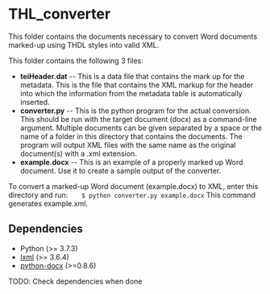 # THL_converter

This folder contains the documents necessary to convert Word documents marked-up using THDL styles into valid XML.

This folder contains the following 3 files:
- **teiHeader.dat** -- This is a data file that contains the mark up for the metadata. This is the file that contains the XML markup for the header into which the information from the metadata table is automatically inserted.
- **converter.py** -- This is the python program for the actual conversion. This should be run with the target document (docx) as a command-line argument. Multiple documents can be given separated by a space or the name of a folder in this directory that contains the documents. The program will output XML files with the same name as the original document(s) with a .xml extension.
- **example.docx** -- This is an example of a properly marked up Word document. Use it to create a sample output of the converter.

To convert a marked-up Word document (example.docx) to XML, enter this directory and run:
&nbsp;&nbsp;&nbsp;&nbsp;&nbsp;&nbsp;`$ python converter.py example.docx`
This command generates example.xml.

## Dependencies
- Python (>= 3.7.3)
- [lxml](http://lxml.de/installation.html) (>= 3.6.4)
- [python-docx](http://python-docx.readthedocs.io/en/latest/user/install.html) (>=0.8.6)

TODO: Check dependencies when done